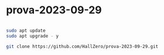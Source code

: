 # prova-2023-09-29

```bash

sudo apt update
sudo apt upgrade - y

git clone https://github.com/HallZero/prova-2023-09-29.git

```